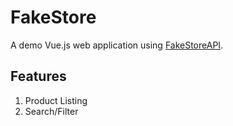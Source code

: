 # FakeStore

A demo Vue.js web application using [FakeStoreAPI](https://github.com/keikaavousi/fake-store-api).

## Features

1. Product Listing
2. Search/Filter
